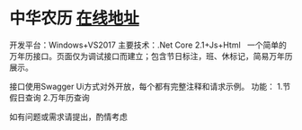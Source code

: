 # 中华农历 [在线地址](http://94.191.45.170:8081/ "标题")
开发平台：Windows+VS2017
主要技术：.Net Core 2.1+Js+Html
&nbsp;&nbsp;一个简单的万年历接口。页面仅为调试接口而建立；包含节日标注，班、休标记，简易万年历展示。

接口使用Swagger Ui方式对外开放，每个都有完整注释和请求示例。
功能：
1.节假日查询
2.万年历查询

如有问题或需求请提出，酌情考虑
